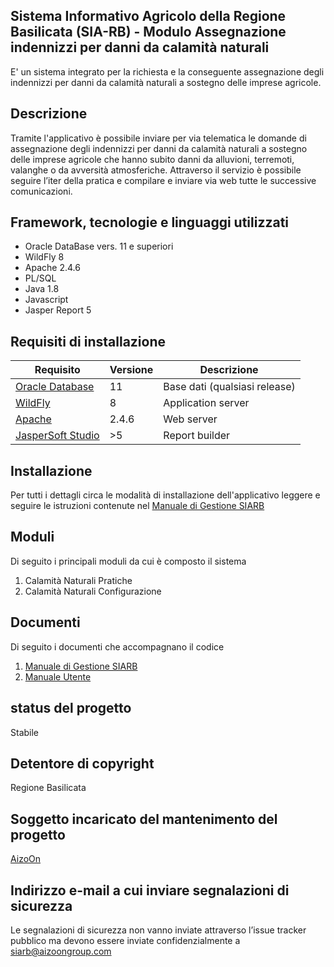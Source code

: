 ﻿## Sistema Informativo Agricolo della Regione Basilicata (SIA-RB) - Modulo Assegnazione indennizzi per danni da calamità naturali
E' un sistema integrato per la richiesta e la conseguente assegnazione degli indennizzi per danni da calamità naturali a sostegno delle imprese agricole.

## Descrizione
Tramite l'applicativo è possibile inviare per via telematica le domande di assegnazione degli indennizzi per danni da calamità naturali a sostegno delle imprese agricole che hanno subito danni da alluvioni, terremoti, valanghe o da avversità atmosferiche. Attraverso il servizio è possibile seguire l’iter della pratica e compilare e inviare via web tutte le successive comunicazioni.

## Framework, tecnologie e linguaggi utilizzati
 - Oracle DataBase vers. 11 e superiori
 - WildFly 8
 - Apache 2.4.6
 - PL/SQL
 - Java 1.8
 - Javascript
 - Jasper Report 5

## Requisiti di installazione
|Requisito| Versione |Descrizione|
|-----------|-----------|---------|
|[Oracle Database](https://www.oracle.com/it/database/) | 11 |Base dati (qualsiasi release)
|[WildFly](https://www.wildfly.org/)|8|Application server
|[Apache](https://httpd.apache.org/)|2.4.6|Web server
|[JasperSoft Studio](https://community.jaspersoft.com)|>5|Report builder

## Installazione
Per tutti i dettagli circa le modalità di installazione dell'applicativo leggere e seguire le istruzioni contenute nel [Manuale di Gestione SIARB](https://github.com/RegioneBasilicata/SIA-RB-CALAMITA/blob/main/documents/Manuale%20Gestione%20SIARB.pdf)

## Moduli
Di seguito i principali moduli da cui è composto il sistema
 1. Calamità Naturali Pratiche
 2. Calamità Naturali Configurazione

## Documenti 
Di seguito i documenti che accompagnano il codice

 1. [Manuale di Gestione SIARB](https://github.com/RegioneBasilicata/SIA-RB-CALAMITA/blob/main/documents/Manuale%20Gestione%20SIARB.pdf)
 2. [Manuale Utente](https://github.com/RegioneBasilicata/SIA-RB-CALAMITA/blob/main/documents/Manuale_utente_Calamita_Naturali_Pratiche%20IV.pdf)
 
## status del progetto
Stabile

## Detentore di copyright
Regione Basilicata

## Soggetto incaricato del mantenimento del progetto
[AizoOn](https://www.aizoongroup.com/)

## Indirizzo e-mail a cui inviare segnalazioni di sicurezza 
Le segnalazioni di sicurezza non vanno inviate attraverso l’issue tracker pubblico ma devono essere inviate confidenzialmente a siarb@aizoongroup.com
